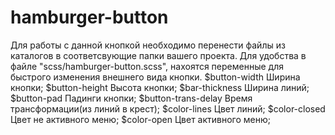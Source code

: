 # hamburger-button

Для работы с данной кнопкой необходимо перенести файлы из каталогов в соответсвующие папки вашего проекта.
Для удобства в файле "scss/hamburger-button.scss", нахоятся переменные для быстрого изменения внешнего вида кнопки.
$button-width 				Ширина кнопки;
$button-height 				Высота кнопки;
$bar-thickness 				Ширина линий;
$button-pad 				Падинги кнопки;
$button-trans-delay 		Время трансформации(из линий в крест);
$color-lines 				Цвет линий;
$color-closed 				Цвет не активного меню;
$color-open 				Цвет активного меню;